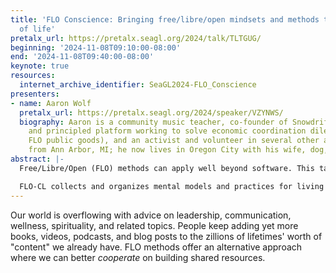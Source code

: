 ```yaml
---
title: 'FLO Conscience: Bringing free/libre/open mindsets and methods to all parts
  of life'
pretalx_url: https://pretalx.seagl.org/2024/talk/TLTGUG/
beginning: '2024-11-08T09:10:00-08:00'
end: '2024-11-08T09:40:00-08:00'
keynote: true
resources:
  internet_archive_identifier: SeaGL2024-FLO_Conscience
presenters:
- name: Aaron Wolf
  pretalx_url: https://pretalx.seagl.org/2024/speaker/VZYNWS/
  biography: Aaron is a community music teacher, co-founder of Snowdrift.coop (a long-struggling
    and principled platform working to solve economic coordination dilemmas around
    FLO public goods), and an activist and volunteer in several other areas. Originally
    from Ann Arbor, MI; he now lives in Oregon City with his wife, dog, and two kids.
abstract: |-
  Free/Libre/Open (FLO) methods can apply well beyond software. This talk is the first big announcement of the FLO Conscious Living (CL) project.

  FLO-CL collects and organizes mental models and practices for living in more healthy, intentional, and ethical ways. As a FLO project, everyone is invited to participate in its evolution.
---
```


Our world is overflowing with advice on leadership, communication, wellness, spirituality, and related topics. People keep adding yet more books, videos, podcasts, and blog posts to the zillions of lifetimes' worth of "content" we already have. FLO methods offer an alternative approach where we can better *cooperate* on building shared resources.
